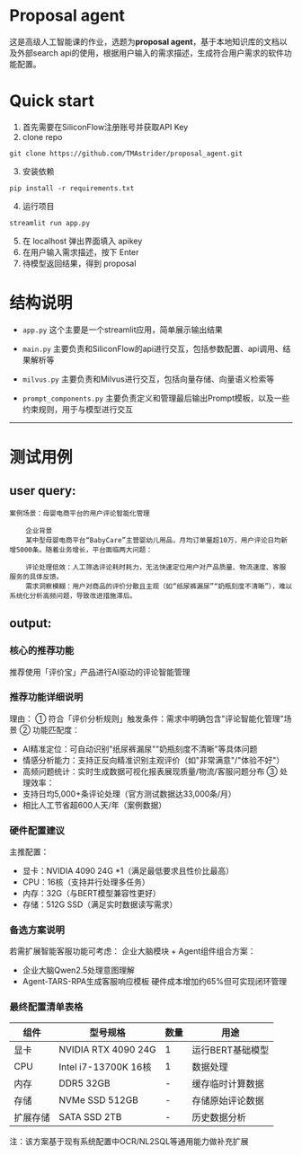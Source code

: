 # Proposal agent
这是高级人工智能课的作业，选题为**proposal agent**，基于本地知识库的文档以及外部search api的使用，根据用户输入的需求描述，生成符合用户需求的软件功能配置。
# Quick start
1. 首先需要在SiliconFlow注册账号并获取API Key
2. clone repo
```
git clone https://github.com/TMAstrider/proposal_agent.git
```
3. 安装依赖
```
pip install -r requirements.txt
```
4. 运行项目
```
streamlit run app.py
```
5. 在 localhost 弹出界面填入 apikey
6. 在用户输入需求描述，按下 Enter
7. 待模型返回结果，得到 proposal

# 结构说明
- `app.py` 这个主要是一个streamlit应用，简单展示输出结果

- `main.py` 主要负责和SiliconFlow的api进行交互，包括参数配置、api调用、结果解析等

- `milvus.py` 主要负责和Milvus进行交互，包括向量存储、向量语义检索等

- `prompt_components.py` 主要负责定义和管理最后输出Prompt模板，以及一些约束规则，用于与模型进行交互

---

# 测试用例
## user query:
```
案例场景：母婴电商平台的用户评论智能化管理

    企业背景
    某中型母婴电商平台“BabyCare”主营婴幼儿用品，月均订单量超10万，用户评论日均新增5000条。随着业务增长，平台面临两大问题：

    评论处理低效：人工筛选评论耗时耗力，无法快速定位用户对产品质量、物流速度、客服服务的具体反馈。
    需求洞察模糊：用户对商品的评价分散且主观（如“纸尿裤漏尿”“奶瓶刻度不清晰”），难以系统化分析高频问题，导致改进措施滞后。
```
## output:
### 核心的推荐功能
推荐使用「评价宝」产品进行AI驱动的评论智能管理

### 推荐功能详细说明
理由：
① 符合「评价分析规则」触发条件：需求中明确包含"评论智能化管理"场景
② 功能匹配度：
- AI精准定位：可自动识别"纸尿裤漏尿""奶瓶刻度不清晰"等具体问题
- 情感分析能力：支持正反向精准识别主观评价（如"非常满意"/"体验不好"）
- 高频问题统计：实时生成数据可视化报表展现质量/物流/客服问题分布
③ 处理效率：
- 支持日均5,000+条评论处理（官方测试数据达33,000条/月）
- 相比人工节省超600人天/年（案例数据）

### 硬件配置建议
主推配置：
- 显卡：NVIDIA 4090 24G *1（满足最低要求且性价比最高）
- CPU：16核（支持并行处理多任务）
- 内存：32G（与BERT模型兼容性更好）
- 存储：512G SSD（满足实时数据读写需求）

### 备选方案说明
若需扩展智能客服功能可考虑：
企业大脑模块 + Agent组件组合方案：
- 企业大脑Qwen2.5处理意图理解
- Agent-TARS-RPA生成客服响应模板
硬件成本增加约65%但可实现闭环管理

### 最终配置清单表格

| 组件        | 型号规格                 | 数量 | 用途               |
|-------------|--------------------------|------|--------------------|
| 显卡        | NVIDIA RTX 4090 24G      | 1    | 运行BERT基础模型   |
| CPU         | Intel i7-13700K 16核     | 1    | 数据处理           |
| 内存        | DDR5 32GB                | -    | 缓存临时计算数据   |
| 存储        | NVMe SSD 512GB           | -    | 存储原始评论数据   |
| 扩展存储    | SATA SSD 2TB             | -    | 历史数据分析       |

注：该方案基于现有系统配置中OCR/NL2SQL等通用能力做补充扩展
